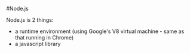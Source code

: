 #Node.js

Node.js is 2 things:

<ul>
 <li>a runtime environment (using Google's V8 virtual machine - same as that running in Chrome)</li>
 <li>a javascript library</li>
</ul>
